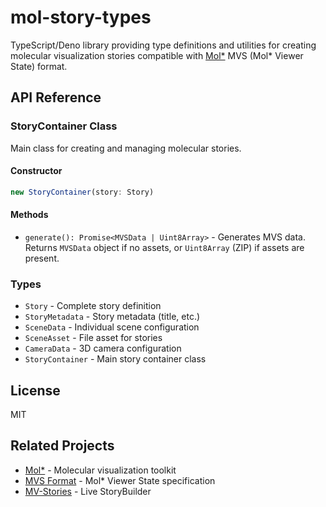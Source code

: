 # mol-story-types

TypeScript/Deno library providing type definitions and utilities for creating molecular visualization stories compatible with [Mol*](https://molstar.org/) MVS (Mol* Viewer State) format.


## API Reference

### StoryContainer Class

Main class for creating and managing molecular stories.

#### Constructor
```typescript
new StoryContainer(story: Story)
```

#### Methods
- `generate(): Promise<MVSData | Uint8Array>` - Generates MVS data. Returns `MVSData` object if no assets, or `Uint8Array` (ZIP) if assets are present.

### Types

- `Story` - Complete story definition
- `StoryMetadata` - Story metadata (title, etc.)
- `SceneData` - Individual scene configuration
- `SceneAsset` - File asset for stories
- `CameraData` - 3D camera configuration
- `StoryContainer` - Main story container class

## License

MIT


## Related Projects

- [Mol*](https://molstar.org/) - Molecular visualization toolkit
- [MVS Format](https://molstar.org/mol-view-spec/) - Mol* Viewer State specification
- [MV-Stories](http://molstar.org/mol-view-stories/) - Live StoryBuilder
